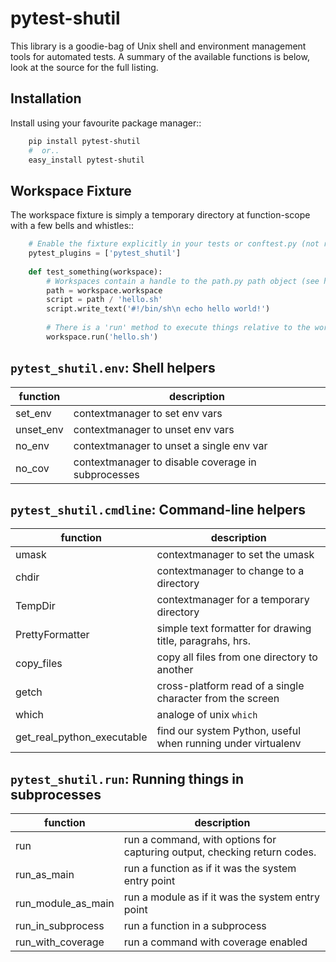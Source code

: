 # pytest-shutil


This library is a goodie-bag of Unix shell and environment management tools for automated tests.
A summary of the available functions is below, look at the source for the full listing.
               
## Installation
                  
Install using your favourite package manager::

```bash
    pip install pytest-shutil
    #  or..
    easy_install pytest-shutil
```               

## Workspace Fixture

The workspace fixture is simply a temporary directory at function-scope with a few bells and whistles::

```python
    # Enable the fixture explicitly in your tests or conftest.py (not required when using setuptools entry points)
    pytest_plugins = ['pytest_shutil']
    
    def test_something(workspace):
        # Workspaces contain a handle to the path.py path object (see https://pythonhosted.org/path.py)
        path = workspace.workspace         
        script = path / 'hello.sh'
        script.write_text('#!/bin/sh\n echo hello world!')
        
        # There is a 'run' method to execute things relative to the workspace root
        workspace.run('hello.sh')
```

## ``pytest_shutil.env``: Shell helpers

| function  | description
| --------- | -----------
| set_env   | contextmanager to set env vars 
| unset_env | contextmanager to unset env vars 
| no_env    | contextmanager to unset a single env var 
| no_cov    | contextmanager to disable coverage in subprocesses 

## ``pytest_shutil.cmdline``: Command-line helpers

| function  | description
| --------- | -----------
| umask                      | contextmanager to set the umask
| chdir                      | contextmanager to change to a directory
| TempDir                    | contextmanager for a temporary directory
| PrettyFormatter            | simple text formatter for drawing title, paragrahs, hrs. 
| copy_files                 | copy all files from one directory to another
| getch                      | cross-platform read of a single character from the screen
| which                      | analoge of unix ``which``
| get_real_python_executable | find our system Python, useful when running under virtualenv

## ``pytest_shutil.run``: Running things in subprocesses

| function  | description
| --------- | -----------
| run                | run a command, with options for capturing output, checking return codes.
| run_as_main        | run a function as if it was the system entry point
| run_module_as_main | run a module as if it was the system entry point
| run_in_subprocess  | run a function in a subprocess
| run_with_coverage  | run a command with coverage enabled
